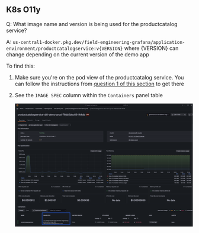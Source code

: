 ## K8s O11y
Q: What image name and version is being used for the productcatalog service?

A: `us-central1-docker.pkg.dev/field-engineering-grafana/application-environment/productcatalogservice:v{VERSION}` where {VERSION} can change depending on the current version of the demo app

To find this:
1. Make sure you're on the pod view of the productcatalog service. You can follow the instructions from [question 1 of this section](./3.1-k8s-olly.md) to get there
1. See the `IMAGE SPEC` column within the `Containers` panel table

    ![ErroredEndpoint](/images/breakout_1/3.2-k8s-olly.png)
